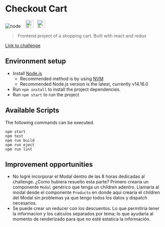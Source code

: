 # Checkout Cart
![node](https://img.shields.io/badge/node-v14-blue) &nbsp;&nbsp;
<img alt="React" title="React" width='25' src="https://img.icons8.com/color/30/000000/react-native.png"/>&nbsp;&nbsp;
<img alt="Redux" title="Redux" width='25' src="https://raw.githubusercontent.com/reduxjs/redux/master/logo/logo.png"/>&nbsp;&nbsp;

> Frontend project of a shopping cart. Built with react and redux

[Link to challenge](https://gitlab.com/cabify-challenge/frontend-shopping-cart-challenge-SofiaVarelaMerino)

## Environment setup

 - Install [Node.js](https://nodejs.org/)
   - Recommended method is by using [NVM](https://github.com/creationix/nvm)
   - Recommended Node.js version is the latest, currently v14.16.0
 - Run `npm install` to install the project dependencies.
 - Run `npm start` to run the project
 
## Available Scripts
The following commands can be executed.
`````
npm start
npm test
npm run build
npm run eject
npm run lint
`````

## Improvement opportunities
- No logré incorporar el Modal dentro de las 8 horas dedicadas al challenge. ¿Como hubiera resuelto esta parte? Primero crearia un componente `Modal` genérico que tenga un children adentro. Llamaría al modal desde el componente `Producto` en donde aqui crearía el children del Modal sin problemas ya que tengo todos los datos y dispatch necesarios.
- Se puede crear un reducer con los descuentos. Lo que permitiría tener la informacion y los calculos separados por tema; lo que ayudaria al momento de renderizado para que no esté estatica la información.



